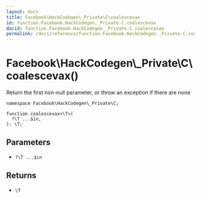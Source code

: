 ```yaml
---
layout: docs
title: Facebook\HackCodegen\_Private\C\coalescevax
id: function.Facebook.HackCodegen._Private.C.coalescevax
docid: function.Facebook.HackCodegen._Private.C.coalescevax
permalink: /docs/reference/function.Facebook.HackCodegen._Private.C.coalescevax/
---
```

# Facebook\\HackCodegen\\_Private\\C\\coalescevax()




Return the first non-null parameter, or throw an exception if there are
none




``` Hack
namespace Facebook\HackCodegen\_Private\C;

function coalescevax<\T>(
  ?\T ...$in,
): \T;
```




## Parameters




* ` ?\T ...$in `




## Returns




- ` \T `